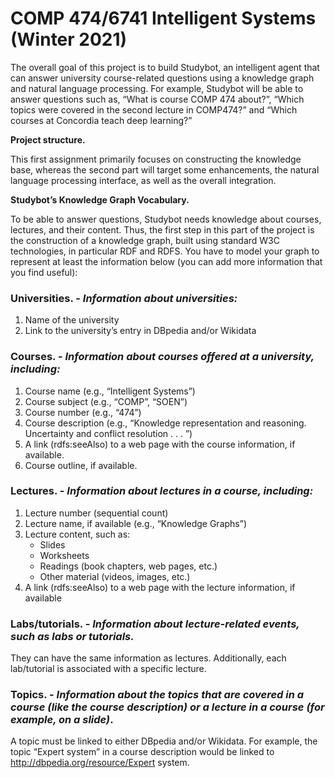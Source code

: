 

# COMP 474/6741 Intelligent Systems (Winter 2021)

The overall goal of this project is to build Studybot, an intelligent agent that can
answer university course-related questions using a knowledge graph and natural language
processing. For example, Studybot will be able to answer questions such as, “What is course COMP 474 about?”, “Which topics were covered in the second lecture in COMP474?” and “Which courses at Concordia teach deep learning?”


**Project structure.**

This first assignment primarily focuses on constructing the knowledge base, whereas the second part will target some enhancements, the natural language processing interface, as well as the overall integration.


**Studybot’s Knowledge Graph Vocabulary.**

To be able to answer questions, Studybot needs knowledge about courses, lectures, and their content. Thus, the first step in this part of the project is the construction of a knowledge graph, built using standard W3C technologies, in particular RDF and RDFS. You have to model your graph to represent at least the information below (you can add more information that you find useful):


### Universities.  - ***Information about universities:***
1. Name of the university
2. Link to the university’s entry in DBpedia and/or Wikidata

### Courses. - ***Information about courses offered at a university, including:***
1. Course name (e.g., “Intelligent Systems”)
2. Course subject (e.g., “COMP”, “SOEN”)
3. Course number (e.g., “474”)
4. Course description (e.g., “Knowledge representation and reasoning. Uncertainty and conflict resolution . . . ”)
5. A link (rdfs:seeAlso) to a web page with the course information, if available.
6. Course outline, if available.


### Lectures. - ***Information about lectures in a course, including:***
1. Lecture number (sequential count)
2. Lecture name, if available (e.g., “Knowledge Graphs”)
3. Lecture content, such as:
    * Slides
    *  Worksheets
    * Readings (book chapters, web pages, etc.)
    * Other material (videos, images, etc.)
4. A link (rdfs:seeAlso) to a web page with the lecture information, if available


### Labs/tutorials. - ***Information about lecture-related events, such as labs or tutorials.***
They can have the same information as lectures. Additionally, each lab/tutorial is associated with a specific lecture.


### Topics.  - ***Information about the topics that are covered in a course (like the course description) or a lecture in a course (for example, on a slide)***. 

A topic must be linked to either DBpedia and/or Wikidata. For example, the topic “Expert system” in a course description would be linked to http://dbpedia.org/resource/Expert system.

